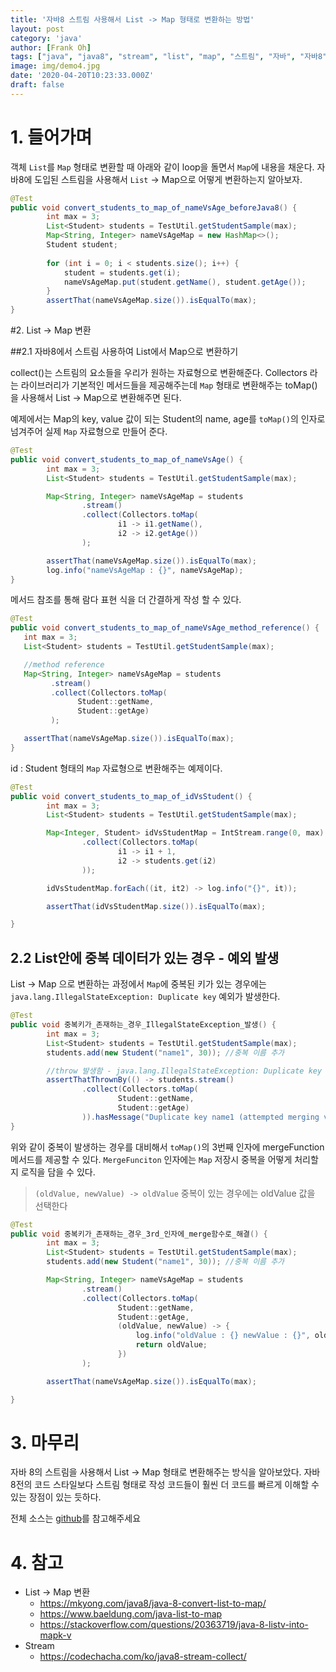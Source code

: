 ```yaml
---
title: '자바8 스트림 사용해서 List -> Map 형태로 변환하는 방법'
layout: post
category: 'java'
author: [Frank Oh]
tags: ["java", "java8", "stream", "list", "map", "스트림", "자바", "자바8", "리스트", "맵"]
image: img/demo4.jpg
date: '2020-04-20T10:23:33.000Z'
draft: false
---
```


# 1. 들어가며

객체 `List`를 `Map` 형태로 변환할 때 아래와 같이 loop을 돌면서 `Map`에 내용을 채운다. 자바8에 도입된 스트림을 사용해서 `List` -> Map으로 어떻게 변환하는지 알아보자. 

```java
@Test
public void convert_students_to_map_of_nameVsAge_beforeJava8() {
		int max = 3;
		List<Student> students = TestUtil.getStudentSample(max);
		Map<String, Integer> nameVsAgeMap = new HashMap<>();
		Student student;
  
		for (int i = 0; i < students.size(); i++) {
			student = students.get(i);
			nameVsAgeMap.put(student.getName(), student.getAge());
		}
		assertThat(nameVsAgeMap.size()).isEqualTo(max);
}
```

#2. List -> Map 변환

##2.1 자바8에서 스트림 사용하여 List에서 Map으로 변환하기

collect()는 스트림의 요소들을 우리가 원하는 자료형으로 변환해준다. Collectors 라는 라이브러리가 기본적인 메서드들을 제공해주는데 `Map` 형태로 변환해주는 toMap()을 사용해서 List -> Map으로 변환해주면 된다. 

예제에서는 Map의 key, value 값이 되는 Student의 name, age를 `toMap()`의 인자로 넘겨주어 실제 `Map` 자료형으로 만들어 준다. 

```java
@Test
public void convert_students_to_map_of_nameVsAge() {
		int max = 3;
		List<Student> students = TestUtil.getStudentSample(max);

		Map<String, Integer> nameVsAgeMap = students
				.stream()
				.collect(Collectors.toMap(
						i1 -> i1.getName(),
						i2 -> i2.getAge())
				);

		assertThat(nameVsAgeMap.size()).isEqualTo(max);
		log.info("nameVsAgeMap : {}", nameVsAgeMap);
}
```

메서드 참조를 통해 람다 표현 식을 더 간결하게 작성 할 수 있다. 

```java
@Test
public void convert_students_to_map_of_nameVsAge_method_reference() {
   int max = 3;
   List<Student> students = TestUtil.getStudentSample(max);

   //method reference
   Map<String, Integer> nameVsAgeMap = students
         .stream()
         .collect(Collectors.toMap(
               Student::getName,
               Student::getAge)
         );

   assertThat(nameVsAgeMap.size()).isEqualTo(max);
}
```
id : Student 형태의 `Map` 자료형으로 변환해주는 예제이다. 

```java
@Test
public void convert_students_to_map_of_idVsStudent() {
		int max = 3;
		List<Student> students = TestUtil.getStudentSample(max);

		Map<Integer, Student> idVsStudentMap = IntStream.range(0, max).boxed()
				.collect(Collectors.toMap(
						i1 -> i1 + 1,
						i2 -> students.get(i2)
				));

		idVsStudentMap.forEach((it, it2) -> log.info("{}", it));

		assertThat(idVsStudentMap.size()).isEqualTo(max);

}
```

## 2.2 List안에 중복 데이터가 있는 경우 - 예외 발생

List -> Map 으로 변환하는 과정에서 `Map`에 중복된 키가 있는 경우에는 `java.lang.IllegalStateException: Duplicate key` 예외가 발생한다. 

```java
@Test
public void 중복키가_존재하는_경우_IllegalStateException_발생() {
		int max = 3;
		List<Student> students = TestUtil.getStudentSample(max);
		students.add(new Student("name1", 30)); //중복 이름 추가

		//throw 발생함 - java.lang.IllegalStateException: Duplicate key
		assertThatThrownBy(() -> students.stream()
				.collect(Collectors.toMap(
						Student::getName,
						Student::getAge)
				)).hasMessage("Duplicate key name1 (attempted merging values 11 and 30)");
}
```

위와 같이 중복이 발생하는 경우를 대비해서 `toMap()`의 3번째 인자에 mergeFunction 메서드를 제공할 수 있다. `MergeFunciton` 인자에는 `Map` 저장시 중복을 어떻게 처리할 지 로직을 담을 수 있다. 

> `(oldValue, newValue) -> oldValue` 중복이 있는 경우에는 oldValue 값을 선택한다

```java
@Test
public void 중복키가_존재하는_경우_3rd_인자에_merge함수로_해결() {
		int max = 3;
		List<Student> students = TestUtil.getStudentSample(max);
		students.add(new Student("name1", 30)); //중복 이름 추가

		Map<String, Integer> nameVsAgeMap = students
				.stream()
				.collect(Collectors.toMap(
						Student::getName,
						Student::getAge,
						(oldValue, newValue) -> {
							log.info("oldValue : {} newValue : {}", oldValue, newValue);
							return oldValue;
						})
				);

		assertThat(nameVsAgeMap.size()).isEqualTo(max);

}
```

# 3. 마무리

자바 8의 스트림을 사용해서 List -> Map 형태로 변환해주는 방식을 알아보았다. 자바 8전의 코드 스타일보다 스트림 형태로 작성 코드들이 훨씬 더 코드를 빠르게 이해할 수 있는 장점이 있는 듯하다. 

전체 소스는 [github](https://github.com/kenshin579/tutorials-java/blob/master/java8/src/test/java/com/advenoh/streams/ConvertListToMapTest.java)를 참고해주세요

# 4. 참고

* List -> Map 변환
  * https://mkyong.com/java8/java-8-convert-list-to-map/
  * https://www.baeldung.com/java-list-to-map
  * https://stackoverflow.com/questions/20363719/java-8-listv-into-mapk-v
* Stream 
  * https://codechacha.com/ko/java8-stream-collect/
